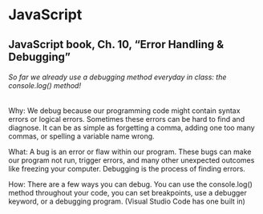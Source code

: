 # JavaScript

## JavaScript book, Ch. 10, “Error Handling & Debugging”
###### So far we already use a debugging method everyday in class: the console.log() method!  

Why: We debug because our programming code might contain syntax errors or logical errors. 
Sometimes these errors can be hard to find and diagnose. It can be as simple as forgetting 
a comma, adding one too many commas, or spelling a variable name wrong. 


What: A bug is an error or flaw within our program. These bugs can make our program not run,
trigger errors, and many other unexpected outcomes like freezing your computer. Debugging is the process of finding errors. 

How: There are a few ways you can debug. You can use the console.log() method throughout your
code, you can set breakpoints, use a debugger keyword, or a debugging program. (Visual Studio Code has one built in) 
